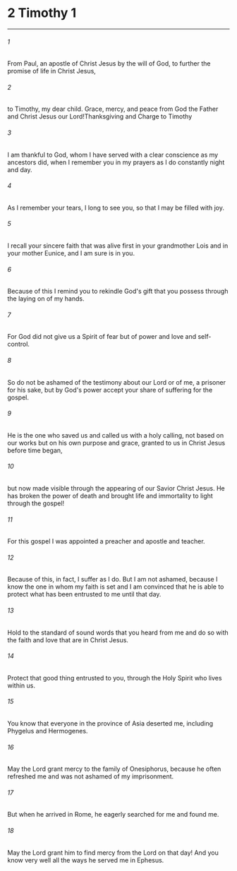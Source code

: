 # 2 Timothy 1
***



###### 1 
From Paul, an apostle of Christ Jesus by the will of God, to further the promise of life in Christ Jesus, 

###### 2 
to Timothy, my dear child. Grace, mercy, and peace from God the Father and Christ Jesus our Lord!Thanksgiving and Charge to Timothy 

###### 3 
I am thankful to God, whom I have served with a clear conscience as my ancestors did, when I remember you in my prayers as I do constantly night and day. 

###### 4 
As I remember your tears, I long to see you, so that I may be filled with joy. 

###### 5 
I recall your sincere faith that was alive first in your grandmother Lois and in your mother Eunice, and I am sure is in you. 

###### 6 
Because of this I remind you to rekindle God's gift that you possess through the laying on of my hands. 

###### 7 
For God did not give us a Spirit of fear but of power and love and self-control. 

###### 8 
So do not be ashamed of the testimony about our Lord or of me, a prisoner for his sake, but by God's power accept your share of suffering for the gospel. 

###### 9 
He is the one who saved us and called us with a holy calling, not based on our works but on his own purpose and grace, granted to us in Christ Jesus before time began, 

###### 10 
but now made visible through the appearing of our Savior Christ Jesus. He has broken the power of death and brought life and immortality to light through the gospel! 

###### 11 
For this gospel I was appointed a preacher and apostle and teacher. 

###### 12 
Because of this, in fact, I suffer as I do. But I am not ashamed, because I know the one in whom my faith is set and I am convinced that he is able to protect what has been entrusted to me until that day. 

###### 13 
Hold to the standard of sound words that you heard from me and do so with the faith and love that are in Christ Jesus. 

###### 14 
Protect that good thing entrusted to you, through the Holy Spirit who lives within us. 

###### 15 
You know that everyone in the province of Asia deserted me, including Phygelus and Hermogenes. 

###### 16 
May the Lord grant mercy to the family of Onesiphorus, because he often refreshed me and was not ashamed of my imprisonment. 

###### 17 
But when he arrived in Rome, he eagerly searched for me and found me. 

###### 18 
May the Lord grant him to find mercy from the Lord on that day! And you know very well all the ways he served me in Ephesus.
